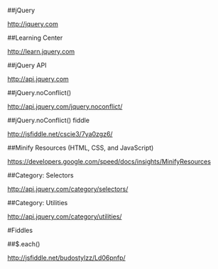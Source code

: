 ##jQuery

http://jquery.com

##Learning Center

http://learn.jquery.com

##jQuery API

http://api.jquery.com

##jQuery.noConflict()

http://api.jquery.com/jquery.noconflict/

##jQuery.noConflict() fiddle

http://jsfiddle.net/cscie3/7ya0zgz6/

##Minify Resources (HTML, CSS, and JavaScript)

https://developers.google.com/speed/docs/insights/MinifyResources

##Category: Selectors

http://api.jquery.com/category/selectors/

##Category: Utilities

http://api.jquery.com/category/utilities/

#Fiddles

##$.each()

http://jsfiddle.net/budostylzz/Ld06pnfp/
